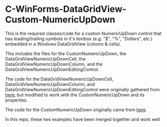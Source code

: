 # C-WinForms-DataGridView-Custom-NumericUpDown
This is the required classes/code for a custom NumericUpDown control that has leading/trailing symbols in it's textbox (e.g. "$", "%", "Dollars", etc.) embedded in a Windows DataGridView (column & cells).

This includes the files for the CustomNumericUpDown, the DataGridViewNumericUpDownCell, the DataGridViewNumericUpDownColumn, and the DataGridViewNumericUpDownEditingControl.

The code for the DataGridViewNumericUpDownCell, DataGridViewNumericUpDownColumn, and DataGridViewNumericUpDownEditingControl were originally gathered from [here](https://docs.microsoft.com/en-us/previous-versions/aa730881(v=vs.80)?redirectedfrom=MSDN), but modified to work with the CustomNumericUpDown and its properties.

The code for the CustomNumericUpDown originally came from [here](https://stackoverflow.com/a/38558866/19257264). 

In this repo, these two examples have been merged together and work well
